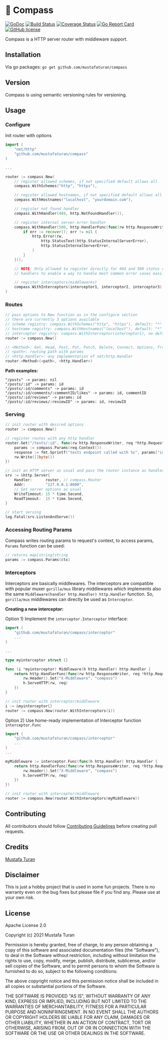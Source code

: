 # 🧭 Compass

[![GoDoc](https://godoc.org/github.com/mustafaturan/compass?status.svg)](https://godoc.org/github.com/mustafaturan/compass)
[![Build Status](https://travis-ci.com/mustafaturan/compass.svg?branch=main)](https://travis-ci.com/mustafaturan/compass)
[![Coverage Status](https://coveralls.io/repos/github/mustafaturan/compass/badge.svg?branch=main)](https://coveralls.io/github/mustafaturan/compass?branch=main)
[![Go Report Card](https://goreportcard.com/badge/github.com/mustafaturan/compass)](https://goreportcard.com/report/github.com/mustafaturan/compass)
[![GitHub license](https://img.shields.io/github/license/mustafaturan/compass.svg)](https://github.com/mustafaturan/compass/blob/main/LICENSE)

Compass is a HTTP server router with middleware support.

## Installation

Via go packages:
```go get github.com/mustafaturan/compass```

## Version

Compass is using semantic versioning rules for versioning.

## Usage

### Configure

Init router with options
```go
import (
	"net/http"
	"github.com/mustafaturan/compass"
)

...

router := compass.New(
	// register allowed schemes, if not specified default allows all
	compass.WithSchemes("http", "https"),

	// register allowed hostnames, if not specified default allows all
	compass.WithHostnames("localhost", "yourdomain.com"),

	// register not found handler
	compass.WithHandler(404, http.NotFoundHandler()),

	// register internal server error handler
	compass.WithHandler(500, http.HandlerFunc(func(rw http.ResponseWriter, req *http.Request) {
		if err := recover(); err != nil {
			http.Error(rw,
				http.StatusText(http.StatusInternalServerError),
				http.StatusInternalServerError,
			)
		}
	})),

	// NOTE: Only allowed to register directly for 404 and 500 status code
	// handlers to enable a way to handle most common error cases easily

	// register interceptors(middlewares)
	compass.WithInterceptors(interceptor1, interceptor2, interceptor3),
)
```

### Routes

```go
// pass options to New function as in the configure section
// there are currently 3 options available
// scheme registry: compass.WithSchemes("http", "https"), default: "*"
// hostname registry: compass.WithHostnames("localhost"), default: "*"
// interceptor registry: compass.WithInterceptor(interceptor1), no default
router := compass.New()

// <Method>: Get, Head, Post, Put, Patch, Delete, Connect, Options, Trace
// <path>: routing path with params
// <http.Handler>: any implementation of net/http.Handler
router.<Method>(<path>, <http.Handler>)
```

**Path examples:**

```
"/posts" -> params: nil
"/posts/:id" -> params: id
"/posts/:id/comments" -> params: id
"/posts/:id/comments/:commentID/likes" -> params: id, commentID
"/posts/:id/reviews" -> params: id
"/posts/:id/reviews/:reviewID" -> params: id, reviewID
```

### Serving

```go
// init router with desired options
router := compass.New()

// register routes with any http handler
router.Get("/tests/:id", func(rw http.ResponseWriter, req *http.Request) {
	params := compass.Params(req.Context())
	response := fmt.Sprintf("tests endpoint called with %s", params["id"])
	rw.Write([]byte())
})

// init an HTTP server as usual and pass the router instance as handler
srv := &http.Server{
	Handler:      router, // compass.Router
	Addr:         "127.0.0.1:8000",
	// Set server options as usual
	WriteTimeout: 15 * time.Second,
	ReadTimeout:  15 * time.Second,
}

// start serving
log.Fatal(srv.ListenAndServe())
```

### Accessing Routing Params

Compass writes routing params to request's context, to access params, `Params`
function can be used:

```go
// returns map[string]string
params := compass.Params(ctx)
```

### Interceptors

Interceptors are basically middlewares. The interceptors are compatible with
popular muxer `gorilla/mux` library middlewares which implements also the same
`Middleware(handler http.Handler) http.Handler` function. So, `gorilla/mux`
middlewares can directly be used as `Interceptor`.

**Creating a new interceptor:**

Option 1) Implement the `interceptor.Interceptor` interface:
```go
import (
	"github.com/mustafaturan/compass/interceptor"
	...
)

...

type myinterceptor struct {}

func (i *myinterceptor) Middleware(h http.Handler) http.Handler {
	return http.HandlerFunc(func(rw http.ResponseWriter, req *http.Request) {
		rw.Header().Set("X-Middleware", "compass")
		h.ServeHTTP(rw, req)
	})
}

// init router with interceptor/middleware
i := &myinterceptor{}
router := compass.New(router.WithInterceptors(i))
```

Option 2) Use home-ready implementation of Interceptor function
`interceptor.Func`

```go
import (
	"github.com/mustafaturan/compass/interceptor"
	...
)
...

myMiddleware := interceptor.Func(func(h http.Handler) http.Handler {
	return http.HandlerFunc(func(rw http.ResponseWriter, req *http.Request) {
		rw.Header().Set("X-Middleware", "compass")
		h.ServeHTTP(rw, req)
	})
})

// init router with interceptor/middleware
router := compass.New(router.WithInterceptors(myMiddleware))
```

## Contributing

All contributors should follow [Contributing Guidelines](CONTRIBUTING.md) before
creating pull requests.

## Credits

[Mustafa Turan](https://github.com/mustafaturan)

## Disclaimer

This is just a hobby project that is used in some fun projects. There is no
warranty even on the bug fixes but please file if you find any. Please use at
your own risk.

## License

Apache License 2.0

Copyright (c) 2021 Mustafa Turan

Permission is hereby granted, free of charge, to any person obtaining a copy of
this software and associated documentation files (the "Software"), to deal in
the Software without restriction, including without limitation the rights to
use, copy, modify, merge, publish, distribute, sublicense, and/or sell copies of
the Software, and to permit persons to whom the Software is furnished to do so,
subject to the following conditions:

The above copyright notice and this permission notice shall be included in all
copies or substantial portions of the Software.

THE SOFTWARE IS PROVIDED "AS IS", WITHOUT WARRANTY OF ANY KIND, EXPRESS OR
IMPLIED, INCLUDING BUT NOT LIMITED TO THE WARRANTIES OF MERCHANTABILITY, FITNESS
FOR A PARTICULAR PURPOSE AND NONINFRINGEMENT. IN NO EVENT SHALL THE AUTHORS OR
COPYRIGHT HOLDERS BE LIABLE FOR ANY CLAIM, DAMAGES OR OTHER LIABILITY, WHETHER
IN AN ACTION OF CONTRACT, TORT OR OTHERWISE, ARISING FROM, OUT OF OR IN
CONNECTION WITH THE SOFTWARE OR THE USE OR OTHER DEALINGS IN THE SOFTWARE.
